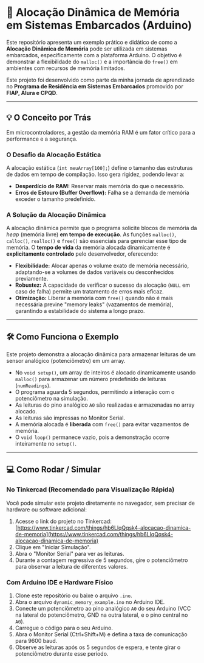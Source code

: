 
# 🚀 Alocação Dinâmica de Memória em Sistemas Embarcados (Arduino)

Este repositório apresenta um exemplo prático e didático de como a **Alocação Dinâmica de Memória** pode ser utilizada em sistemas embarcados, especificamente com a plataforma Arduino. O objetivo é demonstrar a flexibilidade do `malloc()` e a importância do `free()` em ambientes com recursos de memória limitados.

Este projeto foi desenvolvido como parte da minha jornada de aprendizado no **Programa de Residência em Sistemas Embarcados** promovido por **FIAP, Alura e CPQD**.

---

## 💡 O Conceito por Trás

Em microcontroladores, a gestão da memória RAM é um fator crítico para a performance e a segurança.

### O Desafio da Alocação Estática
A alocação estática (`int meuArray[100];`) define o tamanho das estruturas de dados em tempo de compilação. Isso gera rigidez, podendo levar a:
* **Desperdício de RAM:** Reservar mais memória do que o necessário.
* **Erros de Estouro (Buffer Overflow):** Falha se a demanda de memória exceder o tamanho predefinido.

### A Solução da Alocação Dinâmica
A alocação dinâmica permite que o programa solicite blocos de memória da *heap* (memória livre) **em tempo de execução**. As funções `malloc()`, `calloc()`, `realloc()` e `free()` são essenciais para gerenciar esse tipo de memória. O **tempo de vida** da memória alocada dinamicamente é **explicitamente controlado** pelo desenvolvedor, oferecendo:
* **Flexibilidade:** Alocar apenas o volume exato de memória necessário, adaptando-se a volumes de dados variáveis ou desconhecidos previamente.
* **Robustez:** A capacidade de verificar o sucesso da alocação (`NULL` em caso de falha) permite um tratamento de erros mais eficaz.
* **Otimização:** Liberar a memória com `free()` quando não é mais necessária previne "memory leaks" (vazamentos de memória), garantindo a estabilidade do sistema a longo prazo.

---

## 🛠️ Como Funciona o Exemplo

Este projeto demonstra a alocação dinâmica para armazenar leituras de um sensor analógico (potenciômetro) em um array.

* No `void setup()`, um array de inteiros é alocado dinamicamente usando `malloc()` para armazenar um número predefinido de leituras (`numReadings`).
* O programa aguarda 5 segundos, permitindo a interação com o potenciômetro na simulação.
* As leituras do pino analógico `A0` são realizadas e armazenadas no array alocado.
* As leituras são impressas no Monitor Serial.
* A memória alocada é **liberada** com `free()` para evitar vazamentos de memória.
* O `void loop()` permanece vazio, pois a demonstração ocorre inteiramente no `setup()`.

---

## 💻 Como Rodar / Simular

### No Tinkercad (Recomendado para Visualização Rápida)
Você pode simular este projeto diretamente no navegador, sem precisar de hardware ou software adicional:
1.  Acesse o link do projeto no Tinkercad: [https://www.tinkercad.com/things/hb6LlqQqsk4-alocacao-dinamica-de-memoria](https://www.tinkercad.com/things/hb6LlqQqsk4-alocacao-dinamica-de-memoria)
2.  Clique em "Iniciar Simulação".
3.  Abra o "Monitor Serial" para ver as leituras.
4.  Durante a contagem regressiva de 5 segundos, gire o potenciômetro para observar a leitura de diferentes valores.

### Com Arduino IDE e Hardware Físico
1.  Clone este repositório ou baixe o arquivo `.ino`.
2.  Abra o arquivo `dynamic_memory_example.ino` no Arduino IDE.
3.  Conecte um potenciômetro ao pino analógico `A0` do seu Arduino (VCC na lateral do potenciômetro, GND na outra lateral, e o pino central no `A0`).
4.  Carregue o código para o seu Arduino.
5.  Abra o Monitor Serial (Ctrl+Shift+M) e defina a taxa de comunicação para 9600 baud.
6.  Observe as leituras após os 5 segundos de espera, e tente girar o potenciômetro durante esse período.
